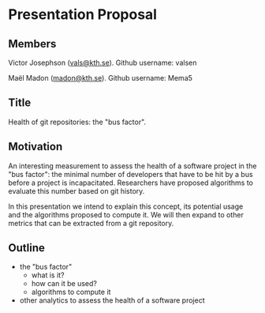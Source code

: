 # Presentation Proposal

## Members
Victor Josephson (vals@kth.se).
Github username: valsen

Maël Madon (madon@kth.se).
Github username: Mema5

## Title
Health of git repositories: the "bus factor". 

## Motivation
An interesting measurement to assess the health of a software project in the "bus factor": the minimal number of developers that have to be hit by a bus before a project is incapacitated. Researchers have proposed algorithms to evaluate this number based on git history. 

In this presentation we intend to explain this concept, its potential usage and the algorithms proposed to compute it. We will then expand to other metrics that can be extracted from a git repository.

## Outline
- the "bus factor"
  - what is it?
  - how can it be used?
  - algorithms to compute it
- other analytics to assess the health of a software project 
